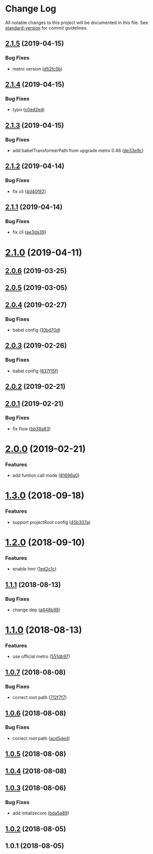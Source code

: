 # Change Log

All notable changes to this project will be documented in this file. See [standard-version](https://github.com/conventional-changelog/standard-version) for commit guidelines.

<a name="2.1.5"></a>
## [2.1.5](https://github.com/cliberal/railn/compare/v2.1.4...v2.1.5) (2019-04-15)


### Bug Fixes

* metro version ([d52fc5b](https://github.com/cliberal/railn/commit/d52fc5b))



<a name="2.1.4"></a>
## [2.1.4](https://github.com/cliberal/railn/compare/v2.1.3...v2.1.4) (2019-04-15)


### Bug Fixes

* typo ([c0ed2ed](https://github.com/cliberal/railn/commit/c0ed2ed))



<a name="2.1.3"></a>
## [2.1.3](https://github.com/cliberal/railn/compare/v2.1.2...v2.1.3) (2019-04-15)


### Bug Fixes

* add babelTransformerPath from upgrade metro 0.46 ([de33e9c](https://github.com/cliberal/railn/commit/de33e9c))



<a name="2.1.2"></a>
## [2.1.2](https://github.com/cliberal/railn/compare/v2.1.1...v2.1.2) (2019-04-14)


### Bug Fixes

* fix cli ([4d40f82](https://github.com/cliberal/railn/commit/4d40f82))



<a name="2.1.1"></a>
## [2.1.1](https://github.com/cliberal/railn/compare/v2.1.0...v2.1.1) (2019-04-14)


### Bug Fixes

* fix cli ([ae3da39](https://github.com/cliberal/railn/commit/ae3da39))



<a name="2.1.0"></a>
# [2.1.0](https://github.com/cliberal/railn/compare/v2.0.6...v2.1.0) (2019-04-11)



<a name="2.0.6"></a>
## [2.0.6](https://github.com/cliberal/railn/compare/v2.0.5...v2.0.6) (2019-03-25)



<a name="2.0.5"></a>
## [2.0.5](https://github.com/cliberal/railn/compare/v2.0.4...v2.0.5) (2019-03-05)



<a name="2.0.4"></a>
## [2.0.4](https://github.com/cliberal/railn/compare/v2.0.3...v2.0.4) (2019-02-27)


### Bug Fixes

* babel config ([10bd70d](https://github.com/cliberal/railn/commit/10bd70d))



<a name="2.0.3"></a>
## [2.0.3](https://github.com/cliberal/railn/compare/v2.0.2...v2.0.3) (2019-02-26)


### Bug Fixes

* babel config ([837f15f](https://github.com/cliberal/railn/commit/837f15f))



<a name="2.0.2"></a>
## [2.0.2](https://github.com/cliberal/railn/compare/v2.0.1...v2.0.2) (2019-02-21)



<a name="2.0.1"></a>
## [2.0.1](https://github.com/cliberal/railn/compare/v2.0.0...v2.0.1) (2019-02-21)


### Bug Fixes

* fix flow ([bb38a83](https://github.com/cliberal/railn/commit/bb38a83))



<a name="2.0.0"></a>
# [2.0.0](https://github.com/cliberal/railn/compare/v1.3.0...v2.0.0) (2019-02-21)


### Features

* add funtion call mode ([81696a0](https://github.com/cliberal/railn/commit/81696a0))



<a name="1.3.0"></a>
# [1.3.0](https://github.com/cliberal/railn/compare/v1.2.0...v1.3.0) (2018-09-18)


### Features

* support projectRoot config ([45b307a](https://github.com/cliberal/railn/commit/45b307a))



<a name="1.2.0"></a>
# [1.2.0](https://github.com/cliberal/railn/compare/v1.1.1...v1.2.0) (2018-09-10)


### Features

* enable hmr ([1ed2c1c](https://github.com/cliberal/railn/commit/1ed2c1c))



<a name="1.1.1"></a>
## [1.1.1](https://github.com/cliberal/railn/compare/v1.1.0...v1.1.1) (2018-08-13)


### Bug Fixes

* change dep ([a448b98](https://github.com/cliberal/railn/commit/a448b98))



<a name="1.1.0"></a>
# [1.1.0](https://github.com/cliberal/railn/compare/v1.0.7...v1.1.0) (2018-08-13)


### Features

* use official metro ([551db97](https://github.com/cliberal/railn/commit/551db97))



<a name="1.0.7"></a>
## [1.0.7](https://github.com/cliberal/railn/compare/v1.0.5...v1.0.7) (2018-08-08)


### Bug Fixes

* correct root path ([712f7f7](https://github.com/cliberal/railn/commit/712f7f7))



<a name="1.0.6"></a>
## [1.0.6](https://github.com/cliberal/railn/compare/v1.0.5...v1.0.6) (2018-08-08)


### Bug Fixes

* correct root path ([acd5ded](https://github.com/cliberal/railn/commit/acd5ded))



<a name="1.0.5"></a>
## [1.0.5](https://github.com/cliberal/railn/compare/v1.0.4...v1.0.5) (2018-08-08)



<a name="1.0.4"></a>
## [1.0.4](https://github.com/cliberal/railn/compare/v1.0.3...v1.0.4) (2018-08-08)



<a name="1.0.3"></a>
## [1.0.3](https://github.com/cliberal/railn/compare/v1.0.2...v1.0.3) (2018-08-06)


### Bug Fixes

* add initalizecore ([bda5a89](https://github.com/cliberal/railn/commit/bda5a89))



<a name="1.0.2"></a>
## [1.0.2](https://github.com/cliberal/railn/compare/v1.0.1...v1.0.2) (2018-08-05)



<a name="1.0.1"></a>
## 1.0.1 (2018-08-05)

